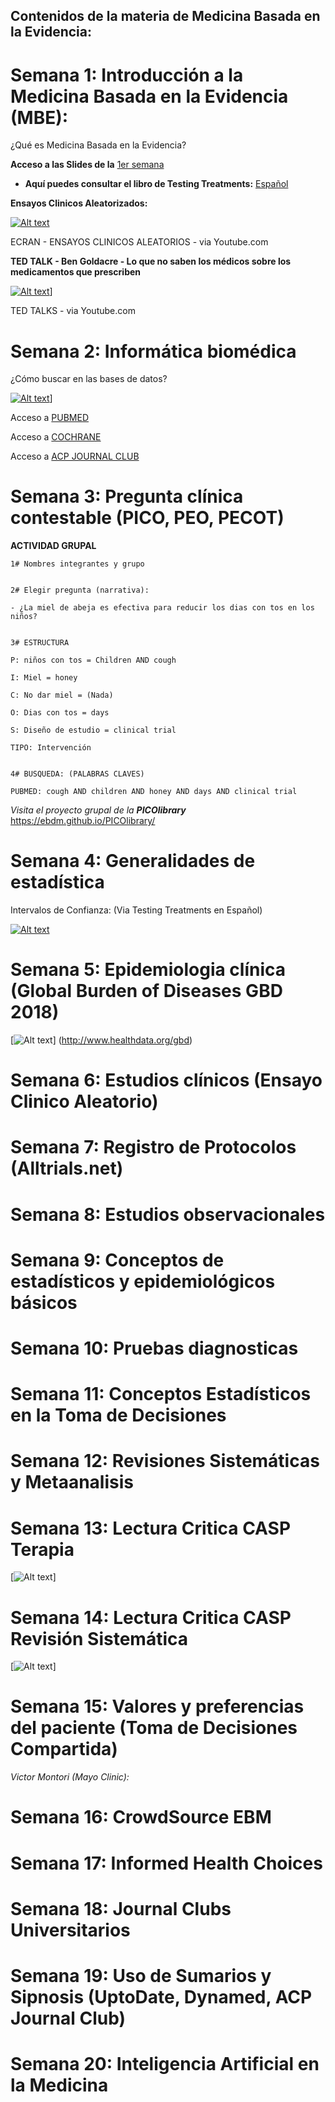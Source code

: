 ## Contenidos de la materia de Medicina Basada en la Evidencia:

# Semana 1: Introducción a la Medicina Basada en la Evidencia (MBE):

¿Qué es Medicina Basada en la Evidencia?


**Acceso a las Slides de la** [1er semana](https://ebdm.github.io/Sesion1_MBE.pdf)

 + **Aquí puedes consultar el libro de Testing Treatments:** [Español](https://es.testingtreatments.org)

**Ensayos Clinicos Aleatorizados:**

[![Alt text](https://img.youtube.com/vi/PrQDYNk4CU0/0.jpg)](https://www.youtube.com/watch?v=PrQDYNk4CU0)

ECRAN - ENSAYOS CLINICOS ALEATORIOS - via Youtube.com

**TED TALK - Ben Goldacre - Lo que no saben los médicos sobre los medicamentos que prescriben**

[![Alt text](https://img.youtube.com/vi/RKmxL8VYy0M/0.jpg)](https://www.youtube.com/watch?v=RKmxL8VYy0M)]

TED TALKS - via Youtube.com

# Semana 2: Informática biomédica

¿Cómo buscar en las bases de datos?

[![Alt text](https://img.youtube.com/vi/dncRQ1cobdc/0.jpg)](https://www.youtube.com/watch?v=dncRQ1cobdc)]

Acceso a [PUBMED](https://www.ncbi.nlm.nih.gov/pubmed)

Acceso a [COCHRANE](https://www.cochranelibrary.com/)

Acceso a [ACP JOURNAL CLUB](http://www.acpjc.org/)

# Semana 3: Pregunta clínica contestable (PICO, PEO, PECOT)

**ACTIVIDAD GRUPAL**

```
1# Nombres integrantes y grupo


2# Elegir pregunta (narrativa):

- ¿La miel de abeja es efectiva para reducir los dias con tos en los niños?


3# ESTRUCTURA

P: niños con tos = Children AND cough

I: Miel = honey

C: No dar miel = (Nada)

O: Dias con tos = days

S: Diseño de estudio = clinical trial

TIPO: Intervención


4# BUSQUEDA: (PALABRAS CLAVES)

PUBMED: cough AND children AND honey AND days AND clinical trial

```

_Visita el proyecto grupal de la **PICOlibrary**_ https://ebdm.github.io/PICOlibrary/

# Semana 4: Generalidades de estadística

Intervalos de Confianza: (Via Testing Treatments en Español)

[![Alt text](http://es.testingtreatments.org/wp-content/uploads/2013/06/Screen-Shot-2013-06-05-at-8.14.51-AM-150x150.png)](https://vimeo.com/67625252)





# Semana 5: Epidemiologia clínica (Global Burden of Diseases GBD 2018)

[![Alt text](http://www.healthdata.org/sites/default/files/styles/summary_image/public/files/images/DataVisualization_GBDCompare_2013.png)]
(http://www.healthdata.org/gbd)

# Semana 6: Estudios clínicos (Ensayo Clinico Aleatorio)

# Semana 7: Registro de Protocolos (Alltrials.net)

# Semana 8: Estudios observacionales

# Semana 9: Conceptos de estadísticos y epidemiológicos básicos

# Semana 10: Pruebas diagnosticas

# Semana 11: Conceptos Estadísticos en la Toma de Decisiones

# Semana 12: Revisiones Sistemáticas y Metaanalisis

# Semana 13: Lectura Critica CASP Terapia

[![Alt text](http://aulavirtual.redcaspe.org/moodle/pluginfile.php/1/theme_academi/logo/1513332263/logo%20caspe.png)]


# Semana 14: Lectura Critica CASP Revisión Sistemática

[![Alt text](http://aulavirtual.redcaspe.org/moodle/pluginfile.php/1/theme_academi/logo/1513332263/logo%20caspe.png)]



# Semana 15: Valores y preferencias del paciente (Toma de Decisiones Compartida)

*Victor Montori (Mayo Clinic):*



# Semana 16: CrowdSource EBM


# Semana 17: Informed Health Choices


# Semana 18: Journal Clubs Universitarios


# Semana 19: Uso de Sumarios y Sipnosis (UptoDate, Dynamed, ACP Journal Club)


# Semana 20: Inteligencia Artificial en la Medicina




